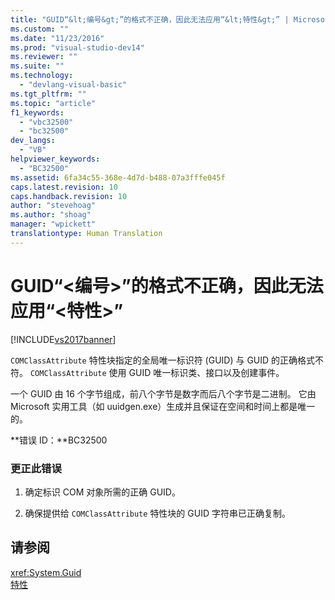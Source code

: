 ```yaml
---
title: "GUID“&lt;编号&gt;”的格式不正确，因此无法应用“&lt;特性&gt;” | Microsoft Docs"
ms.custom: ""
ms.date: "11/23/2016"
ms.prod: "visual-studio-dev14"
ms.reviewer: ""
ms.suite: ""
ms.technology: 
  - "devlang-visual-basic"
ms.tgt_pltfrm: ""
ms.topic: "article"
f1_keywords: 
  - "vbc32500"
  - "bc32500"
dev_langs: 
  - "VB"
helpviewer_keywords: 
  - "BC32500"
ms.assetid: 6fa34c55-368e-4d7d-b488-07a3fffe045f
caps.latest.revision: 10
caps.handback.revision: 10
author: "stevehoag"
ms.author: "shoag"
manager: "wpickett"
translationtype: Human Translation
---
```

# GUID“&lt;编号&gt;”的格式不正确，因此无法应用“&lt;特性&gt;”
[!INCLUDE[vs2017banner](../../../csharp/includes/vs2017banner.md)]

`COMClassAttribute` 特性块指定的全局唯一标识符 \(GUID\) 与 GUID 的正确格式不符。  `COMClassAttribute` 使用 GUID 唯一标识类、接口以及创建事件。  
  
 一个 GUID 由 16 个字节组成，前八个字节是数字而后八个字节是二进制。  它由 Microsoft 实用工具（如 uuidgen.exe）生成并且保证在空间和时间上都是唯一的。  
  
 **错误 ID：**BC32500  
  
### 更正此错误  
  
1.  确定标识 COM 对象所需的正确 GUID。  
  
2.  确保提供给 `COMClassAttribute` 特性块的 GUID 字符串已正确复制。  
  
## 请参阅  
 <xref:System.Guid>   
 [特性](../Topic/Attributes%20\(C%23%20and%20Visual%20Basic\).md)